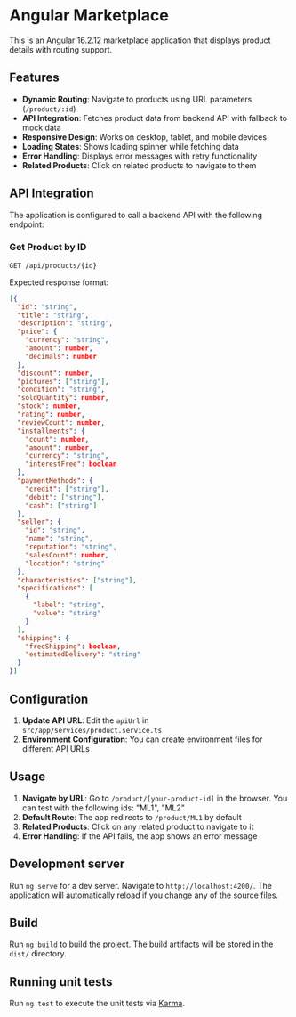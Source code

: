 # Angular Marketplace

This is an Angular 16.2.12 marketplace application that displays product details with routing support.

## Features

- **Dynamic Routing**: Navigate to products using URL parameters (`/product/:id`)
- **API Integration**: Fetches product data from backend API with fallback to mock data
- **Responsive Design**: Works on desktop, tablet, and mobile devices
- **Loading States**: Shows loading spinner while fetching data
- **Error Handling**: Displays error messages with retry functionality
- **Related Products**: Click on related products to navigate to them

## API Integration

The application is configured to call a backend API with the following endpoint:

### Get Product by ID
```
GET /api/products/{id}
```

Expected response format:
```json
[{
  "id": "string",
  "title": "string",
  "description": "string",
  "price": {
    "currency": "string",
    "amount": number,
    "decimals": number
  },
  "discount": number,
  "pictures": ["string"],
  "condition": "string",
  "soldQuantity": number,
  "stock": number,
  "rating": number,
  "reviewCount": number,
  "installments": {
    "count": number,
    "amount": number,
    "currency": "string",
    "interestFree": boolean
  },
  "paymentMethods": {
    "credit": ["string"],
    "debit": ["string"],
    "cash": ["string"]
  },
  "seller": {
    "id": "string",
    "name": "string",
    "reputation": "string",
    "salesCount": number,
    "location": "string"
  },
  "characteristics": ["string"],
  "specifications": [
    {
      "label": "string",
      "value": "string"
    }
  ],
  "shipping": {
    "freeShipping": boolean,
    "estimatedDelivery": "string"
  }
}]
```

## Configuration

1. **Update API URL**: Edit the `apiUrl` in `src/app/services/product.service.ts`
2. **Environment Configuration**: You can create environment files for different API URLs

## Usage

1. **Navigate by URL**: Go to `/product/[your-product-id]` in the browser. You can test with the following ids: "ML1", "ML2"
2. **Default Route**: The app redirects to `/product/ML1` by default
3. **Related Products**: Click on any related product to navigate to it
4. **Error Handling**: If the API fails, the app shows an error message

## Development server

Run `ng serve` for a dev server. Navigate to `http://localhost:4200/`. The application will automatically reload if you change any of the source files.

## Build

Run `ng build` to build the project. The build artifacts will be stored in the `dist/` directory.

## Running unit tests

Run `ng test` to execute the unit tests via [Karma](https://karma-runner.github.io).